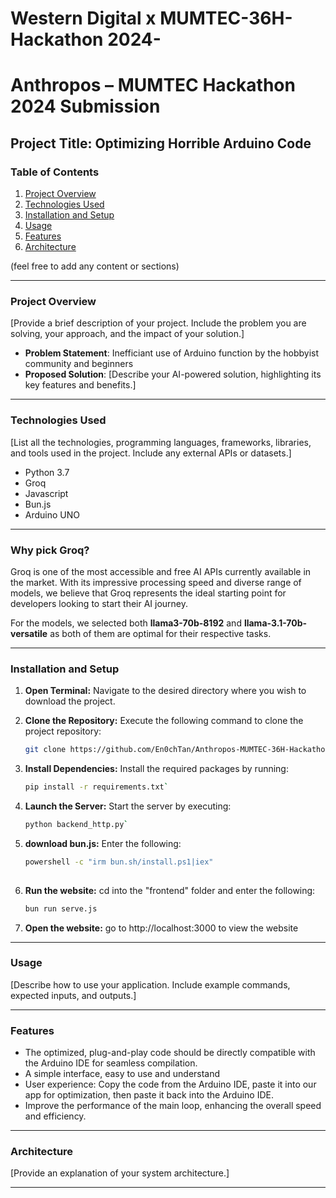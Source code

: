 # Western Digital x MUMTEC-36H-Hackathon 2024-
# Anthropos – MUMTEC Hackathon 2024 Submission

## Project Title: Optimizing Horrible Arduino Code

### Table of Contents
1. [Project Overview](#project-overview)
2. [Technologies Used](#technologies-used)
3. [Installation and Setup](#installation-and-setup)
4. [Usage](#usage)
5. [Features](#features)
6. [Architecture](#architecture)

(feel free to add any content or sections)

---

### Project Overview
[Provide a brief description of your project. Include the problem you are solving, your approach, and the impact of your solution.]

- **Problem Statement**: Inefficiant use of Arduino function by the hobbyist community and beginners 
- **Proposed Solution**: [Describe your AI-powered solution, highlighting its key features and benefits.]

---

### Technologies Used
[List all the technologies, programming languages, frameworks, libraries, and tools used in the project. Include any external APIs or datasets.]

- Python 3.7
- Groq
- Javascript
- Bun.js
- Arduino UNO


---
### Why pick Groq?
Groq is one of the most accessible and free AI APIs currently available in the market. With its impressive processing speed and diverse range of models, we believe that Groq represents the ideal starting point for developers looking to start their AI journey.

For the models, we selected both **llama3-70b-8192** and **llama-3.1-70b-versatile** as both of them are optimal for their respective tasks.

---
### Installation and Setup
1. **Open Terminal:**
   Navigate to the desired directory where you wish to download the project.

2. **Clone the Repository:**
   Execute the following command to clone the project repository:
   ```bash
   git clone https://github.com/En0chTan/Anthropos-MUMTEC-36H-Hackathon2024.git` 

3.  **Install Dependencies:** Install the required packages by running:
    
    ```bash
    pip install -r requirements.txt` 
    
4.  **Launch the Server:** Start the server by executing:
    
    ```bash
    python backend_http.py`
	
5. **download bun.js:** Enter the following:

    ```bash
    powershell -c "irm bun.sh/install.ps1|iex"
        
6. **Run the website:** cd into the "frontend" folder and enter the following:

    ```bash
    bun run serve.js

6. **Open the website:** go to http://localhost:3000 to view the website

--- 

### Usage
[Describe how to use your application. Include example commands, expected inputs, and outputs.]

--- 

### Features

- The optimized, plug-and-play code should be directly compatible with the Arduino IDE for seamless compilation.
- A simple interface, easy to use and understand
- User experience: Copy the code from the Arduino IDE, paste it into our app for optimization, then paste it back into the Arduino IDE.
- Improve the performance of the main loop, enhancing the overall speed and efficiency.


--- 

### Architecture
[Provide an explanation of your system architecture.]

--- 
